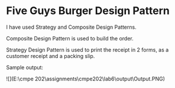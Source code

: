 # Five Guys Burger Design Pattern

I have used Strategy and Composite Design Patterns.

Composite Design Pattern is used to build the order.

Strategy Design Pattern is used to print the receipt in 2 forms, as a customer receipt and a packing slip.

Sample output:

![](E:\cmpe 202\assignments\cmpe202\lab6\output\Output.PNG)